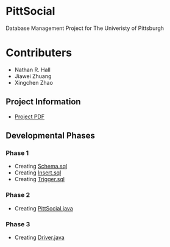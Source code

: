 # PittSocial
Database Management Project for The Univeristy of Pittsburgh
# Contributers
  - Nathan R. Hall
  - Jiawei Zhuang
  - Xingchen Zhao
## Project Information
  - [Project PDF](https://github.com/NathanRHall97/PittSocial/blob/master/Documentation/projectInfo.pdf)
## Developmental Phases
### Phase 1
  - Creating [Schema.sql](https://github.com/NathanRHall97/PittSocial/blob/master/SQL%20Files/schema.sql)
  - Creating [Insert.sql](https://github.com/NathanRHall97/PittSocial/blob/master/SQL%20Files/insert.sql)
  - Creating [Trigger.sql](https://github.com/NathanRHall97/PittSocial/blob/master/SQL%20Files/trigger.sql)
### Phase 2
  - Creating [PittSocial.java](https://github.com/NathanRHall97/PittSocial/blob/master/Java%20Files/PittSocial.java)
### Phase 3
  - Creating [Driver.java](https://github.com/NathanRHall97/PittSocial/blob/master/Java%20Files/Driver.java)
  
